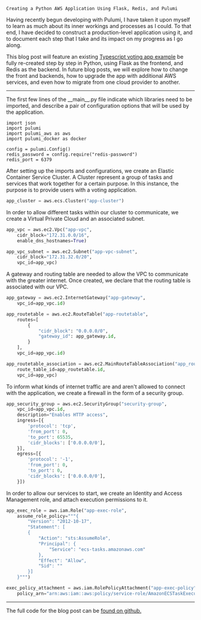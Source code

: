     Creating a Python AWS Application Using Flask, Redis, and Pulumi

Having recently begun developing with Pulumi, I have taken it upon myself to learn as much about its inner workings and processes as I could. To that end, I have decided to construct a production-level application using it, and to document each step that I take and its impact on my progress as I go along. 

This blog post will feature an existing [Typescript voting app example](https://www.pulumi.com/docs/tutorials/aws/aws-ts-voting-app/) be fully re-created step by step in Python, using Flask as the frontend, and Redis as the backend. In future blog posts, we will explore how to change the front and backends, how to upgrade the app with additional AWS services, and even how to migrate from one cloud provider to another.

---

The first few lines of the __main\__.py file indicate which libraries need to be imported, and describe a pair of configuration options that will be used by the application.
```
import json
import pulumi
import pulumi_aws as aws
import pulumi_docker as docker

config = pulumi.Config()
redis_password = config.require("redis-password")
redis_port = 6379
```


After setting up the imports and configurations, we create an Elastic Container Service Cluster. 
A Cluster represent a group of tasks and services that work together for a certain purpose. In 
this instance, the purpose is to provide users with a voting application.  
```python
app_cluster = aws.ecs.Cluster("app-cluster")
```


In order to allow different tasks within our cluster to communicate, we create a Virtual Private 
Cloud and an associated subnet.
```python
app_vpc = aws.ec2.Vpc("app-vpc",
    cidr_block="172.31.0.0/16",
    enable_dns_hostnames=True)

app_vpc_subnet = aws.ec2.Subnet("app-vpc-subnet",
    cidr_block="172.31.32.0/20",
    vpc_id=app_vpc)
```


A gateway and routing table are needed to allow the VPC to communicate with the greater internet. 
Once created, we declare that the routing table is associated with our VPC.
```python
app_gateway = aws.ec2.InternetGateway("app-gateway",
    vpc_id=app_vpc.id)

app_routetable = aws.ec2.RouteTable("app-routetable",
    routes=[
        {
            "cidr_block": "0.0.0.0/0",
            "gateway_id": app_gateway.id,
        }
    ],
    vpc_id=app_vpc.id)

app_routetable_association = aws.ec2.MainRouteTableAssociation("app_routetable_association",
    route_table_id=app_routetable.id,
    vpc_id=app_vpc)
```


To inform what kinds of internet traffic are and aren't allowed to connect with the application, 
we create a firewall in the form of a security group.
```python
app_security_group = aws.ec2.SecurityGroup("security-group",
	vpc_id=app_vpc.id,
	description="Enables HTTP access",
    ingress=[{
		'protocol': 'tcp',
		'from_port': 0,
		'to_port': 65535,
		'cidr_blocks': ['0.0.0.0/0'],
    }],
    egress=[{
		'protocol': '-1',
		'from_port': 0,
		'to_port': 0,
		'cidr_blocks': ['0.0.0.0/0'],
    }])
```


In order to allow our services to start, we create an Identity and Access Management role, and 
attach execution permissions to it.
```python
app_exec_role = aws.iam.Role("app-exec-role",
    assume_role_policy="""{
        "Version": "2012-10-17",
        "Statement": [
        {
            "Action": "sts:AssumeRole",
            "Principal": {
                "Service": "ecs-tasks.amazonaws.com"
            },
            "Effect": "Allow",
            "Sid": ""
        }]
    }""")

exec_policy_attachment = aws.iam.RolePolicyAttachment("app-exec-policy", role=app_exec_role.name,
	policy_arn="arn:aws:iam::aws:policy/service-role/AmazonECSTaskExecutionRolePolicy")
```

---

The full code for the blog post can be [found on github.](https://github.com/jetvova/examples/tree/vova/aws-py-flask-redis-voting-app/aws-py-voting-app)











